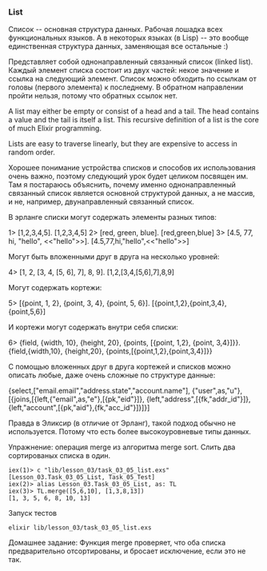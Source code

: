 ### List

Список -- основная структура данных. Рабочая лошадка всех функциональных языков. А в некоторых языках (в Lisp) -- это вообще единственная структура данных, заменяющая все остальные :)

Представляет собой однонаправленный связанный список (linked list). Каждый элемент списка состоит из двух частей: некое значение и ссылка на следующий элемент. Список можно обходить по ссылкам от головы (первого элемента) к последнему. В обратном направлении пройти нельзя, потому что обратных ссылок нет.

A list may either be empty or consist of a head and a tail. The head contains a value and the tail is itself a list.
This recursive definition of a list is the core of much Elixir programming.

Lists are easy to traverse linearly, but they are expensive to access in random order.

Хорошее понимание устройства списков и способов их использования очень важно, поэтому следующий урок будет целиком посвящен им. Там я постараюсь объяснить, почему именно однонаправленный связанный список является основной структурой данных, а не массив, и не, например, двунаправленный связанный список.

В эрланге списки могут содержать элементы разных типов:

1> [1,2,3,4,5].
[1,2,3,4,5]
2> [red, green, blue].
[red,green,blue]
3> [4.5, 77, hi, "hello", <<"hello">>].
[4.5,77,hi,"hello",<<"hello">>]

Могут быть вложенными друг в друга на несколько уровней:

4> [1, 2, [3, 4, [5, 6], 7], 8, 9].
[1,2,[3,4,[5,6],7],8,9]

Могут содержать кортежи:

5> [{point, 1, 2}, {point, 3, 4}, {point, 5, 6}].
[{point,1,2},{point,3,4},{point,5,6}]

И кортежи могут содержать внутри себя списки:

6> {field, {width, 10}, {height, 20}, {points, [{point, 1,2}, {point, 3,4}]}}.
{field,{width,10},
    {height,20},
    {points,[{point,1,2},{point,3,4}]}}


С помощью вложенных друг в друга кортежей и списков можно описать любые, даже очень сложные по структуре данные:

{select,["email.email","address.state","account.name"],
        {"user",as,"u"},
        [{joins,[{left,{"email",as,"e"},[{pk,"eid"}]},
                 {left,"address",[{fk,"addr_id"}]},
                 {left,"account",[{pk,"aid"},{fk,"acc_id"}]}]}]

Правда в Эликсир (в отличие от Эрланг), такой подход обычно не используется. Потому что есть более высокоуровневые типы данных.


Упражнение: 
операция merge из алгоритма merge sort. Слить два сортированых списка в один.
```
iex(1)> c "lib/lesson_03/task_03_05_list.exs"
[Lesson_03.Task_03_05_List, Task_05_Test]
iex(2)> alias Lesson_03.Task_03_05_List, as: TL
iex(3)> TL.merge([5,6,10], [1,3,8,13])
[1, 3, 5, 6, 8, 10, 13]
```

Запуск тестов
```
elixir lib/lesson_03/task_03_05_list.exs
```

Домашнее задание: 
Функция merge проверяет, что оба списка предварительно отсортированы, и бросает исключение, если это не так.

